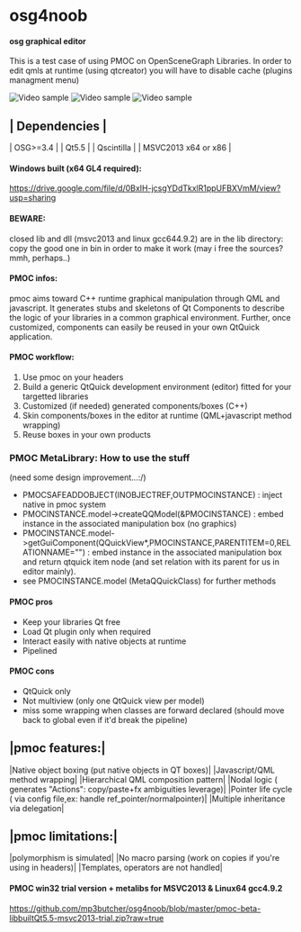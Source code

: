 # osg4noob
#### osg graphical editor
This is a test case of using PMOC on OpenSceneGraph Libraries.
In order to edit qmls at runtime (using qtcreator) you will have to disable cache (plugins managment menu)

![Video sample](https://www.youtube.com/watch?v=A5LWZqLQYQ)
![Video sample](https://www.youtube.com/watch?v=X_AGSXsGeuM)
![Video sample](https://www.youtube.com/watch?v=fea8QLxoKX0)

| Dependencies |
-------------
| OSG>=3.4 |
| Qt5.5 |
| Qscintilla |
| MSVC2013 x64 or x86 |


#### Windows built (x64 GL4 required):
https://drive.google.com/file/d/0BxIH-jcsgYDdTkxlR1ppUFBXVmM/view?usp=sharing

#### BEWARE:
closed lib and dll (msvc2013 and linux gcc644.9.2) are in the lib directory:
copy the good one in bin in order to make it work
(may i free the sources? mmh, perhaps..)
#### PMOC infos:
pmoc aims toward C++ runtime graphical manipulation through QML and javascript.
It generates stubs and  skeletons of Qt Components to describe the logic of your libraries in a common graphical environment. Further, once customized, components can easily be reused in your own QtQuick application.

#### PMOC workflow:
1. Use pmoc on your headers
2. Build a generic QtQuick development environment (editor) fitted for your targetted libraries
3. Customized (if needed) generated components/boxes (C++)
4. Skin components/boxes in the editor at runtime (QML+javascript method wrapping)
5. Reuse boxes in your own products

### PMOC MetaLibrary: How to use the stuff 
(need some design improvement...:/)
- PMOCSAFEADDOBJECT(INOBJECTREF,OUTPMOCINSTANCE) : inject native in pmoc system
- PMOCINSTANCE.model->createQQModel(&PMOCINSTANCE) : embed instance in the associated manipulation box (no graphics)
- PMOCINSTANCE.model->getGuiComponent(QQuickView*,PMOCINSTANCE,PARENTITEM=0,RELATIONNAME="") : embed instance in the associated manipulation box and return qtquick item node (and set relation with its parent for us in editor mainly).
- see PMOCINSTANCE.model (MetaQQuickClass) for further methods


#### PMOC pros
- Keep your libraries Qt free
- Load Qt plugin only when required
- Interact easily with native objects at runtime
- Pipelined

#### PMOC cons
- QtQuick only
- Not multiview (only one QtQuick view per model)
- miss some wrapping when classes are forward declared (should move back to global even if it'd break the pipeline)

|pmoc features:|
-------------
|Native object boxing (put native objects in QT boxes)|
|Javascript/QML method wrapping|
|Hierarchical QML composition pattern|
|Nodal logic ( generates "Actions": copy/paste+fx ambiguities leverage)|
|Pointer life cycle ( via config file,ex: handle ref_pointer/normalpointer)|
|Multiple inheritance via delegation|

|pmoc limitations:|
-------------
|polymorphism is simulated|
|No macro parsing (work on copies if you're using in headers)|
|Templates, operators are not handled|


#### PMOC win32 trial version + metalibs for MSVC2013 & Linux64 gcc4.9.2
https://github.com/mp3butcher/osg4noob/blob/master/pmoc-beta-libbuiltQt5.5-msvc2013-trial.zip?raw=true

